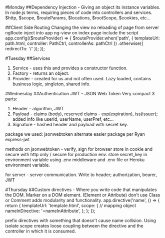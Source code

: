 #Monday
##Dependency Injection - Giving an object its instance variables.
In node.js terms, requiring pieces of code into controllers and services.
$http, $scope, $routeParams, $locations, $rootScope, $cookies, etc...

##Client Side Routing
Changing the view
no reloading of page from server
ngRoute
inject into app
ng-view on index page
include the script
app.config(($routeProvider) => {
  $routeProvider.when('path', {
    templateUrl: path.html,
    controller: PathCtrl,
    controllerAs: pathCtrl
    })
    .otherwise({ redirectTo: '/' });
  });

#Tuesday
##Services
1. Service - uses this and provides a constructor function.
2. Factory - returns an object.
3. Provider - created for us and not often used.
Lazy loaded, contains business logic, singleton, shared info.

#Wednesday
##Authentication
JWT - JSON Web Token
Very compact
3 parts:
1. Header - algorithm, JWT
2. Payload - claims (body), reserved claims - exp(expiration), iss(issuer); added info like userId, userName, userPref, etc...
3. Signature - hashed header and payload with secret key.

package we used: jsonwebtoken
alternate easier package per Ryan express-jwt

methods on jsonwebtoken - verify, sign
for browser store in cookie and secure with http only / secure for production env.
store secret_key in environment variable using .env middleware and .env file or Heroku environment variable.

for server - server communication. Write to header; authorization, bearer, JWT

#Thursday
##Custom directives - Where you write code that manipulates the DOM.
Marker on a DOM element. (Element or Attribute) don't use Class or Comment
adds modularity and functionality.
app.directive('name', () => {
  return {
    templateUrl: 'template.html',
    scope: { // mapping object
      nameInDirective: '=nameInAttribute',
    };
  };
});

prefix directives with something that doesn't cause name collision.
Using isolate scope creates loose coupling between the directive and the controller in which it is consumed.
